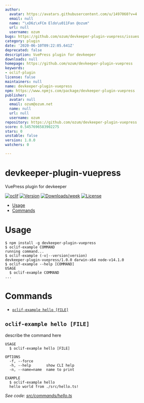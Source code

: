 ```yaml
---
author:
  avatar: https://avatars.githubusercontent.com/u/1497060?v=4
  email: null
  name: "\xD6z\xFCm Eldo\u011Fan @ozum"
  url: null
  username: ozum
bugs: https://github.com/ozum/devkeeper-plugin-vuepress/issues
category: plugin
date: '2020-06-10T09:22:05.641Z'
deprecated: false
description: VuePress plugin for devkeeper
downloads: null
homepage: https://github.com/ozum/devkeeper-plugin-vuepress
keywords:
- oclif-plugin
license: false
maintainers: null
name: devkeeper-plugin-vuepress
npm: https://www.npmjs.com/package/devkeeper-plugin-vuepress
publisher:
  avatar: null
  email: ozum@ozum.net
  name: null
  url: null
  username: ozum
repository: https://github.com/ozum/devkeeper-plugin-vuepress
score: 0.5457696583902275
stars: 0
unstable: false
version: 1.0.0
watchers: 0

---
```


devkeeper-plugin-vuepress
=========================

VuePress plugin for devkeeper

[![oclif](https://img.shields.io/badge/cli-oclif-brightgreen.svg)](https://oclif.io)
[![Version](https://img.shields.io/npm/v/devkeeper-plugin-vuepress.svg)](https://npmjs.org/package/devkeeper-plugin-vuepress)
[![Downloads/week](https://img.shields.io/npm/dw/devkeeper-plugin-vuepress.svg)](https://npmjs.org/package/devkeeper-plugin-vuepress)
[![License](https://img.shields.io/npm/l/devkeeper-plugin-vuepress.svg)](https://github.com/ozum/devkeeper-plugin-vuepress/blob/master/package.json)

<!-- toc -->
* [Usage](#usage)
* [Commands](#commands)
<!-- tocstop -->
# Usage
<!-- usage -->
```sh-session
$ npm install -g devkeeper-plugin-vuepress
$ oclif-example COMMAND
running command...
$ oclif-example (-v|--version|version)
devkeeper-plugin-vuepress/1.0.0 darwin-x64 node-v14.1.0
$ oclif-example --help [COMMAND]
USAGE
  $ oclif-example COMMAND
...
```
<!-- usagestop -->
# Commands
<!-- commands -->
* [`oclif-example hello [FILE]`](#oclif-example-hello-file)

## `oclif-example hello [FILE]`

describe the command here

```
USAGE
  $ oclif-example hello [FILE]

OPTIONS
  -f, --force
  -h, --help       show CLI help
  -n, --name=name  name to print

EXAMPLE
  $ oclif-example hello
  hello world from ./src/hello.ts!
```

_See code: [src/commands/hello.ts](https://github.com/ozum/devkeeper-plugin-vuepress/blob/v1.0.0/src/commands/hello.ts)_
<!-- commandsstop -->
